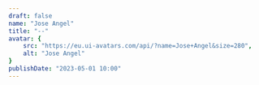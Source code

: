 ```yaml
---
draft: false
name: "Jose Angel"
title: "--"
avatar: {
    src: "https://eu.ui-avatars.com/api/?name=Jose+Angel&size=280",
    alt: "Jose Angel"
}
publishDate: "2023-05-01 10:00"
---
```

